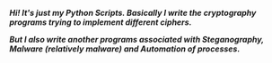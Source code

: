 ***Hi! It's just my Python Scripts. Basically I write the cryptography programs trying to implement different ciphers.***

***But I also write another programs associated with Steganography, Malware (relatively malware) and Automation of processes.***
